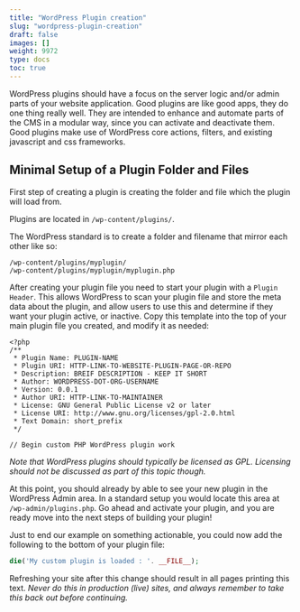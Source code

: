 ```yaml
---
title: "WordPress Plugin creation"
slug: "wordpress-plugin-creation"
draft: false
images: []
weight: 9972
type: docs
toc: true
---
```


WordPress plugins should have a focus on the server logic and/or admin parts of your website application. Good plugins are like good apps, they do one thing really well. They are intended to enhance and automate parts of the CMS in a modular way, since you can activate and deactivate them. Good plugins make use of WordPress core actions, filters, and existing javascript and css frameworks.

## Minimal Setup of a Plugin Folder and Files
First step of creating a plugin is creating the folder and file which the plugin will load from.

Plugins are located in `/wp-content/plugins/`.

The WordPress standard is to create a folder and filename that mirror each other like so:
```
/wp-content/plugins/myplugin/
/wp-content/plugins/myplugin/myplugin.php
```

After creating your plugin file you need to start your plugin with a `Plugin Header`. This allows WordPress to scan your plugin file and store the meta data about the plugin, and allow users to use this and determine if they want your plugin active, or inactive. Copy this template into the top of your main plugin file you created, and modify it as needed:
```
<?php
/**
 * Plugin Name: PLUGIN-NAME
 * Plugin URI: HTTP-LINK-TO-WEBSITE-PLUGIN-PAGE-OR-REPO
 * Description: BREIF DESCRIPTION - KEEP IT SHORT
 * Author: WORDPRESS-DOT-ORG-USERNAME
 * Version: 0.0.1
 * Author URI: HTTP-LINK-TO-MAINTAINER
 * License: GNU General Public License v2 or later
 * License URI: http://www.gnu.org/licenses/gpl-2.0.html
 * Text Domain: short_prefix
 */

// Begin custom PHP WordPress plugin work
```
*Note that WordPress plugins should typically be licensed as GPL. Licensing should not be discussed as part of this topic though.*

At this point, you should already by able to see your new plugin in the WordPress Admin area. In a standard setup you would locate this area at `/wp-admin/plugins.php`. Go ahead and activate your plugin, and you are ready move into the next steps of building your plugin!

Just to end our example on something actionable, you could now add the following to the bottom of your plugin file:

```php
die('My custom plugin is loaded : '. __FILE__);
```

Refreshing your site after this change should result in all pages printing this text. *Never do this in production (live) sites, and always remember to take this back out before continuing.*


